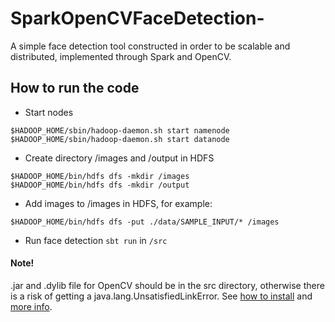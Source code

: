 # SparkOpenCVFaceDetection-
A simple face detection tool constructed in order to be scalable and distributed, implemented through Spark and OpenCV.


## How to run the code
- Start nodes
```
$HADOOP_HOME/sbin/hadoop-daemon.sh start namenode
$HADOOP_HOME/sbin/hadoop-daemon.sh start datanode
```

- Create directory /images and /output in HDFS
```
$HADOOP_HOME/bin/hdfs dfs -mkdir /images
$HADOOP_HOME/bin/hdfs dfs -mkdir /output
```


- Add images to /images in HDFS, for example:
```
$HADOOP_HOME/bin/hdfs dfs -put ./data/SAMPLE_INPUT/* /images
```


- Run face detection
`sbt run` in `/src`

#### Note!
.jar and .dylib file for OpenCV should be in the src directory, otherwise there is a risk of getting a java.lang.UnsatisfiedLinkError. See [how to install](https://opencv-java-tutorials.readthedocs.io/en/latest/01-installing-opencv-for-java.html) and [more info](https://github.com/opencv/opencv/tree/master/samples/java/sbt).